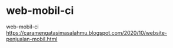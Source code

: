 # web-mobil-ci
web-mobil-ci https://caramengatasimasalahmu.blogspot.com/2020/10/website-penjualan-mobil.html
